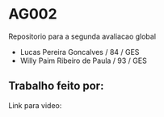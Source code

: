 # AG002
Repositorio para a segunda avaliacao global

* Lucas Pereira Goncalves / 84 / GES
* Willy Paim Ribeiro de Paula / 93 / GES
    
## Trabalho feito por:


Link para video: 
